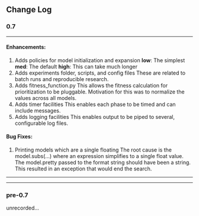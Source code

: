Change Log
----------




### 0.7
-----------

#### Enhancements:

1. Adds policies for model initialization and expansion
	**low**: The simplest
	**med**: The default
	**high**: This can take much longer
2. Adds experiments folder, scripts, and config files
	These are related to batch runs and reproducible research.
3. Adds fitness_function.py
	This allows the fitness calculation for prioritization to be pluggable. Motivation for this was to normalize the values across all models.
4. Adds timer facilities
	This enables each phase to be timed and can include messages.
5. Adds logging facilities
	This enables output to be piped to several, configurable log files.


#### Bug Fixes:

1. Printing models which are a single floating
	The root cause is the model.subs(...) where an expression simplifies to a single float value. The model.pretty passed to the format string should have been a string. This resulted in an exception that would end the search.



------------------

------------------

### pre-0.7 

unrecorded...

